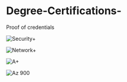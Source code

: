 
# Degree-Certifications-
Proof of credentials 

![Security+](https://github.com/user-attachments/assets/3793c8ef-fa69-43b4-a02d-1be2e490ffb1)


![Network+](https://github.com/user-attachments/assets/01871bfe-7137-442b-854f-cf39433e96f3)


![A+](https://github.com/user-attachments/assets/0dff0273-4db1-488d-9ca5-9f2539404653)


![Az 900](https://github.com/user-attachments/assets/2397133b-0dfe-42fa-9dc5-ad5e8d7bb843)

